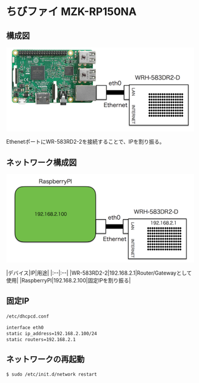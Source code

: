 # ちびファイ MZK-RP150NA

## 構成図

![](/img/dev/pi/elecom001.png)

EthenetポートにWR-583RD2-2を接続することで、IPを割り振る。

## ネットワーク構成図

![](/img/dev/pi/elecomnet001.png)

|デバイス|IP|用途|
|:--|:--|
|WR-583RD2-2|192.168.2.1|Router/Gatewayとして使用|
|RaspberryPI|192.168.2.100|固定IPを割り振る|


## 固定IP

`/etc/dhcpcd.conf`

```
interface eth0
static ip_address=192.168.2.100/24
static routers=192.168.2.1
```

## ネットワークの再起動

```
$ sudo /etc/init.d/network restart
```